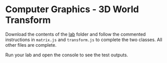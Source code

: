 # Computer Graphics - 3D World Transform

Download the contents of the [lab](./lab) folder and follow the commented instructions in `matrix.js` and `transform.js` to complete the two classes. All other files are complete.

Run your lab and open the console to see the test outputs.
